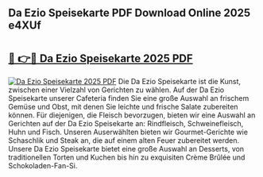 ## Da Ezio Speisekarte PDF Download Online 2025 e4XUf

# <h2><a href="http://gc5oubb.nevu.top/?p=Da+Ezio+Speisekarte">🔗 👉🔴 Da Ezio Speisekarte 2025 PDF</a></h2>

[![Da Ezio Speisekarte 2025 PDF](https://i.imgur.com/dBaPXMq.png)](http://gc5oubb.nevu.top/?p=Da+Ezio+Speisekarte)
Die Da Ezio Speisekarte ist die Kunst, zwischen einer Vielzahl von Gerichten zu wählen. Auf der Da Ezio Speisekarte unserer Cafeteria finden Sie eine große Auswahl an frischem Gemüse und Obst, mit denen Sie leichte und frische Salate zubereiten können. Für diejenigen, die Fleisch bevorzugen, bieten wir eine Auswahl an Gerichten auf der Da Ezio Speisekarte an: Rindfleisch, Schweinefleisch, Huhn und Fisch. Unseren Auserwählten bieten wir Gourmet-Gerichte wie Schaschlik und Steak an, die auf einem alten Feuer zubereitet werden. Unsere Da Ezio Speisekarte bietet eine große Auswahl an Desserts, von traditionellen Torten und Kuchen bis hin zu exquisiten Crème Brûlée und Schokoladen-Fan-Si.
